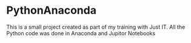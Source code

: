 # PythonAnaconda
This is a small project created as part of my training with Just IT. All the Python code was done in Anaconda and Jupitor Notebooks
